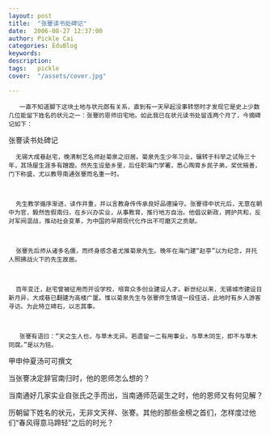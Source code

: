 ```yaml
---
layout: post  
title:  "张謇读书处碑记"
date:  2006-08-27 12:37:00
author: Pickle Cai  
categories: EduBlog  
keywords: 
description:   
tags:	pickle   
cover:  "/assets/cover.jpg"  

---
```


       一直不知道脚下这块土地与状元郎有关系，直到有一天早起没事转悠时才发现它是史上少数几位能留下姓名的状元之一：张謇的恩师旧宅地。如此我已在状元读书处留连两个月了，今摘碑记如下：



张謇读书处碑记



      无锡大成巷赵宅，晚清制艺名师赵菊泉之旧居。菊泉先生少年习业，辗转于科举之试殆三十年，其场屋生涯多有蹭蹬。然先生设塾乡里，后任职海门学署，悉心陶育乡民子弟，奖优掖善，门下称盛，尤以教导南通张謇而名重一时。



      先生教学循序渐进，读作并重，并以言教身传传承良好品德操守。张謇得中状元后，无意在朝中为官，毅然告假南归，在乡兴办实业，从事教育，推行地方自治。他倡议新政，拥护共和，反对军阀混战，推动社会变革，为中国的早期现代化作出不可磨灭之贡献。



      张謇先后师从诸多名儒，而终身感念者尤推菊泉先生。晚年在海门建“赵亭”以为纪念，并托人照拂战火下的先生故居。



      百年变迁，赵宅曾被征用而开设学校，培育众多创业建设人才。新世纪以来，无锡城市建设日新月异，大成巷已翻建为高楼广厦。惟以菊泉先生与张謇师生情谊一段佳话，此地时有乡人游客寻访。为此特立碑石，以志其事。



       张謇有语曰：“天之生人也，与草木无异。若遗留一二有用事业，与草木同生，即不与草木同腐。”是以为铭。



甲申仲夏汤可可撰文



当张謇决定辞官南归时，他的恩师怎么想的？



当南通好几家实业自张氏之手而出，当南通师范诞生之时，他的恩师又有何见解？



历朝留下姓名的状元，无非文天祥、张謇。其他的那些金榜之首们，怎样度过他们“春风得意马蹄轻”之后的时光？



		    
